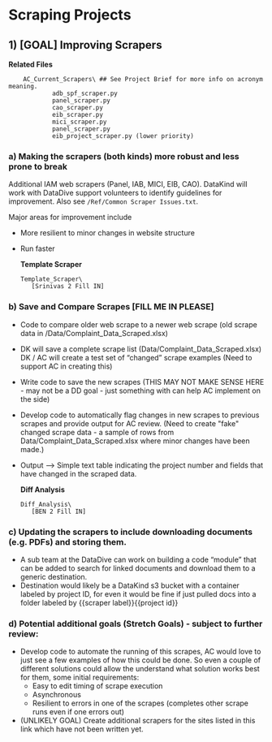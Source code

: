 

# Scraping Projects


## 1) [GOAL] Improving Scrapers 
**Related Files**
```
    AC_Current_Scrapers\ ## See Project Brief for more info on acronym meaning. 
            adb_spf_scraper.py
            panel_scraper.py
            cao_scraper.py
            eib_scraper.py
            mici_scraper.py
            panel_scraper.py
            eib_project_scraper.py (lower priority)
```


### a) Making the scrapers (both kinds) more robust and less prone to break 
Additional IAM web scrapers (Panel, IAB, MICI, EIB, CAO). DataKind will work with DataDive support volunteers to identify guidelines for improvement. Also see `/Ref/Common Scraper Issues.txt`.


Major areas for improvement include
* More resilient to minor changes in website structure
* Run faster 

    **Template Scraper**
    
    ```
    Template_Scraper\
       [Srinivas 2 Fill IN]
    ```


### b) Save and Compare Scrapes [FILL ME IN PLEASE]
* Code to compare older web scrape to a newer web scrape (old scrape data in /Data/Complaint_Data_Scraped.xlsx)
* DK will save a complete scrape list (Data/Complaint_Data_Scraped.xlsx)
DK / AC will create a test set of “changed” scrape examples (Need to support AC in creating this)
* Write code to save the new scrapes  (THIS MAY NOT MAKE SENSE HERE - may not be a DD goal - just something with can help AC implement on the side)
* Develop code to automatically flag changes in new scrapes to previous scrapes and provide output for AC review. (Need to create "fake" changed scrape data - a sample of rows from Data/Complaint_Data_Scraped.xlsx where minor changes have been made.)
* Output --> Simple text table indicating the project number and fields that have changed in the scraped data. 

    **Diff Analysis**
    ```
    Diff_Analysis\
       [BEN 2 Fill IN]
    ```


### c) Updating the scrapers to include downloading documents (e.g. PDFs) and storing them. 
* A sub team at the DataDive can work on building a code “module” that can be added to search for linked documents and download them to a generic destination.
* Destination would likely be a DataKind s3 bucket with a container labeled by project ID, for even it would be fine if just pulled docs into a folder labeled by {{scraper label}}{{project id}}

### d) Potential additional goals (Stretch Goals) - subject to further review:
* Develop code to automate the running of this scrapes, AC would love to just see a few examples of how this could be done. So even a couple of different solutions could allow the understand what solution works best for them, some initial requirements:
    * Easy to edit timing of scrape execution
    * Asynchronous
    * Resilient to errors in one of the scrapes (completes other scrape runs even if one errors out)
* (UNLIKELY GOAL) Create additional scrapers for the sites listed in this link which have not been written yet.
